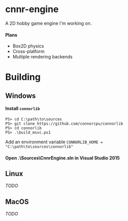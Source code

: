 # cnnr-engine

A 2D hobby game engine I'm working on.

#### Plans
* Box2D physics
* Cross-platform
* Multiple rendering backends

# Building

## Windows

#### Install `connorlib`

```posh
PS> cd C:\path\to\sources
PS> git clone https://github.com/connorcpu/connorlib
PS> cd connorlib
PS> .\build_msvc.ps1
```

Add an environment variable `CONNORLIB_HOME = "C:\path\to\sources\connorlib"`

#### Open .\Sources\CnnrEngine.sln in Visual Studio 2015

## Linux

*TODO*

## MacOS

*TODO*

